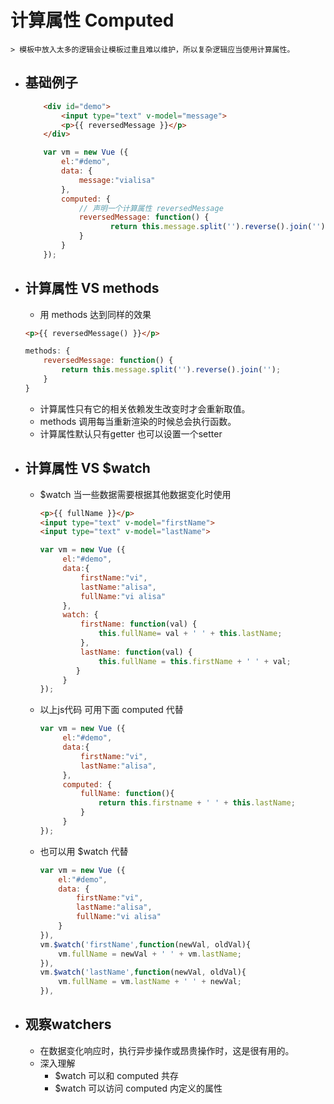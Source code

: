 # 计算属性 Computed

	> 模板中放入太多的逻辑会让模板过重且难以维护，所以复杂逻辑应当使用计算属性。

- ## 基础例子
	```html
		<div id="demo">
			<input type="text" v-model="message">
			<p>{{ reversedMessage }}</p>
		</div>
	```
	```javaScript
	    var vm = new Vue ({
		    el:"#demo",
		    data: {
		        message:"vialisa"
		    },
		    computed: {
		        // 声明一个计算属性 reversedMessage
		        reversedMessage: function() {
	                   return this.message.split('').reverse().join('');
		        }
	        }
	    });
	```

- ## 计算属性 VS methods
	+ 用 methods 达到同样的效果
	```html
	<p>{{ reversedMessage() }}</p>
	```
	```javascript
	methods: {
        reversedMessage: function() {
            return this.message.split('').reverse().join('');
		} 
	}
	```
	+ 计算属性只有它的相关依赖发生改变时才会重新取值。
	+ methods 调用每当重新渲染的时候总会执行函数。
	+ 计算属性默认只有getter 也可以设置一个setter 

- ## 计算属性 VS $watch
	+ $watch  当一些数据需要根据其他数据变化时使用
		```html
		<p>{{ fullName }}</p>
		<input type="text" v-model="firstName">
		<input type="text" v-model="lastName">
		```
		```javascript
		var vm = new Vue ({
             el:"#demo",
             data:{
                 firstName:"vi",
                 lastName:"alisa",
                 fullName:"vi alisa"
             },
             watch: {
                 firstName: function(val) {
                     this.fullName= val + ' ' + this.lastName;
                 },
                 lastName: function(val) {
                     this.fullName = this.firstName + ' ' + val;
                }
             }                
        });
		```
	+ 以上js代码  可用下面 computed 代替
		```javascript
		var vm = new Vue ({
             el:"#demo",
             data:{
                 firstName:"vi",
                 lastName:"alisa",
             },
             computed: {
				 fullName: function(){
                     return this.firstname + ' ' + this.lastName;
				 }
             }                
        });
		```	
	+ 也可以用 $watch 代替
		```javascript
		var vm = new Vue ({
			el:"#demo",
			data: {
				firstName:"vi",
				lastName:"alisa",
                fullName:"vi alisa"
			}
		}),
        vm.$watch('firstName',function(newVal, oldVal){
			vm.fullName = newVal + ' ' + vm.lastName; 
		}),
		vm.$watch('lastName',function(newVal, oldVal){
			vm.fullName = vm.lastName + ' ' + newVal; 
		}),
		```
- ## 观察watchers
	+ 在数据变化响应时，执行异步操作或昂贵操作时，这是很有用的。
	+ 深入理解
	  * $watch 可以和 computed 共存 
	  * $watch 可以访问 computed 内定义的属性
	  

           



  